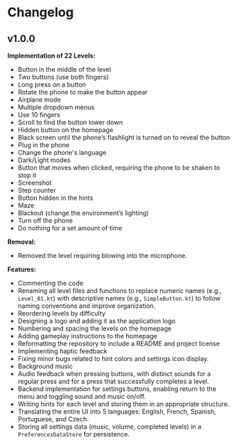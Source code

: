 # Changelog

## v1.0.0

**Implementation of 22 Levels:**

- Button in the middle of the level  
- Two buttons (use both fingers)  
- Long press on a button  
- Rotate the phone to make the button appear  
- Airplane mode  
- Multiple dropdown menus  
- Use 10 fingers  
- Scroll to find the button lower down  
- Hidden button on the homepage  
- Black screen until the phone’s flashlight is turned on to reveal the button  
- Plug in the phone  
- Change the phone's language  
- Dark/Light modes  
- Button that moves when clicked, requiring the phone to be shaken to stop it  
- Screenshot  
- Step counter  
- Button hidden in the hints  
- Maze  
- Blackout (change the environment’s lighting)  
- Turn off the phone  
- Do nothing for a set amount of time  

**Removal:**  
- Removed the level requiring blowing into the microphone.

**Features:**

- Commenting the code  
- Renaming all level files and functions to replace numeric names (e.g., `Level_01.kt`) with descriptive names (e.g., `SimpleButton.kt`) to follow naming conventions and improve organization.  
- Reordering levels by difficulty  
- Designing a logo and adding it as the application logo  
- Numbering and spacing the levels on the homepage  
- Adding gameplay instructions to the homepage  
- Reformatting the repository to include a README and project license  
- Implementing haptic feedback  
- Fixing minor bugs related to hint colors and settings icon display.
- Background music  
- Audio feedback when pressing buttons, with distinct sounds for a regular press and for a press that successfully completes a level.  
- Backend implementation for settings buttons, enabling return to the menu and toggling sound and music on/off.  
- Writing hints for each level and storing them in an appropriate structure.  
- Translating the entire UI into 5 languages: English, French, Spanish, Portuguese, and Czech.  
- Storing all settings data (music, volume, completed levels) in a `PreferencesDataStore` for persistence.  
